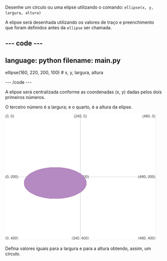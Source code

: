 
Desenhe um círculo ou uma elipse utilizando o comando: `ellipse(x, y, largura, altura)`

A elipse será desenhada utilizando os valores de traço e preenchimento que foram definidos antes da `ellipse` ser chamada.

--- code ---
---
language: python
filename: main.py
---

  ellipse(160, 220, 200, 100) # x, y, largura, altura

--- /code ---

A elipse será centralizada conforme as coordenadas (x, y) dadas pelos dois primeiros números.

O terceiro número é a largura; e o quarto, é a altura da elipse.

![A área de visualização mostra uma elipse centralizada em torno de x 160, y 220, com largura 200 e altura 100](images/example.png)

Defina valores iguais para a largura e para a altura obtendo, assim, um círculo.
